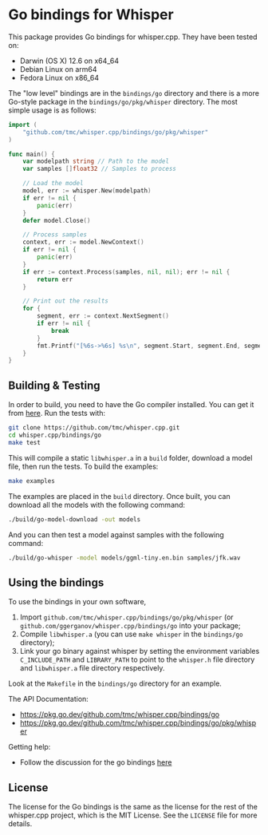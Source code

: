 # Go bindings for Whisper

This package provides Go bindings for whisper.cpp. They have been tested on:

  * Darwin (OS X) 12.6 on x64_64
  * Debian Linux on arm64
  * Fedora Linux on x86_64

The "low level" bindings are in the `bindings/go` directory and there is a more
Go-style package in the `bindings/go/pkg/whisper` directory. The most simple usage
is as follows:

```go
import (
	"github.com/tmc/whisper.cpp/bindings/go/pkg/whisper"
)

func main() {
	var modelpath string // Path to the model
	var samples []float32 // Samples to process

	// Load the model
	model, err := whisper.New(modelpath)
	if err != nil {
		panic(err)
	}
	defer model.Close()

	// Process samples
	context, err := model.NewContext()
	if err != nil {
		panic(err)
	}
	if err := context.Process(samples, nil, nil); err != nil {
		return err
	}

	// Print out the results
	for {
		segment, err := context.NextSegment()
		if err != nil {
			break
		}
		fmt.Printf("[%6s->%6s] %s\n", segment.Start, segment.End, segment.Text)
	}
}
```

## Building & Testing

In order to build, you need to have the Go compiler installed. You can get it from [here](https://golang.org/dl/). Run the tests with:

```bash
git clone https://github.com/tmc/whisper.cpp.git
cd whisper.cpp/bindings/go
make test
```

This will compile a static `libwhisper.a` in a `build` folder, download a model file, then run the tests. To build the examples:

```bash
make examples
```

The examples are placed in the `build` directory. Once built, you can download all the models with the following command:

```bash
./build/go-model-download -out models
```

And you can then test a model against samples with the following command:

```bash
./build/go-whisper -model models/ggml-tiny.en.bin samples/jfk.wav
```

## Using the bindings

To use the bindings in your own software,

  1. Import `github.com/tmc/whisper.cpp/bindings/go/pkg/whisper` (or `github.com/ggerganov/whisper.cpp/bindings/go` into your package;
  2. Compile `libwhisper.a` (you can use `make whisper` in the `bindings/go` directory);
  3. Link your go binary against whisper by setting the environment variables `C_INCLUDE_PATH` and `LIBRARY_PATH`
     to point to the `whisper.h` file directory and `libwhisper.a` file directory respectively.

Look at the `Makefile` in the `bindings/go` directory for an example.

The API Documentation:

  * https://pkg.go.dev/github.com/tmc/whisper.cpp/bindings/go
  * https://pkg.go.dev/github.com/tmc/whisper.cpp/bindings/go/pkg/whisper

Getting help:

  * Follow the discussion for the go bindings [here](https://github.com/tmc/whisper.cpp/discussions/312)

## License

The license for the Go bindings is the same as the license for the rest of the whisper.cpp project, which is the MIT License. See the `LICENSE` file for more details.

